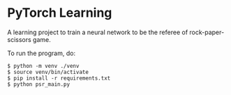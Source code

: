 # PyTorch Learning

A learning project to train a neural network to be the referee of rock-paper-scissors game.

To run the program, do:

```console
$ python -m venv ./venv
$ source venv/bin/activate
$ pip install -r requirements.txt
$ python psr_main.py
```
